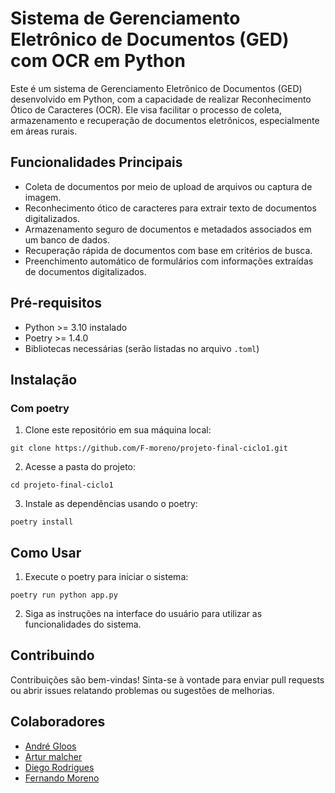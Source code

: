 # Sistema de Gerenciamento Eletrônico de Documentos (GED) com OCR em Python

Este é um sistema de Gerenciamento Eletrônico de Documentos (GED) desenvolvido em Python, com a capacidade de realizar Reconhecimento Ótico de Caracteres (OCR). Ele visa facilitar o processo de coleta, armazenamento e recuperação de documentos eletrônicos, especialmente em áreas rurais.

## Funcionalidades Principais

- Coleta de documentos por meio de upload de arquivos ou captura de imagem.
- Reconhecimento ótico de caracteres para extrair texto de documentos digitalizados.
- Armazenamento seguro de documentos e metadados associados em um banco de dados.
- Recuperação rápida de documentos com base em critérios de busca.
- Preenchimento automático de formulários com informações extraídas de documentos digitalizados.

## Pré-requisitos

- Python >= 3.10 instalado
- Poetry >= 1.4.0
- Bibliotecas necessárias (serão listadas no arquivo `.toml`)

## Instalação

### Com poetry

1. Clone este repositório em sua máquina local:

```
git clone https://github.com/F-moreno/projeto-final-ciclo1.git
```

2. Acesse a pasta do projeto:

```
cd projeto-final-ciclo1
```

3. Instale as dependências usando o poetry:

```
poetry install
```

## Como Usar

1. Execute o poetry para iniciar o sistema:

```
poetry run python app.py
```

2. Siga as instruções na interface do usuário para utilizar as funcionalidades do sistema.

## Contribuindo

Contribuições são bem-vindas! Sinta-se à vontade para enviar pull requests ou abrir issues relatando problemas ou sugestões de melhorias.

## Colaboradores 

- [André Gloos](https://github.com/AndreGloosRibeiro)
- [Artur malcher](https://github.com/ArturMalcher)
- [Diego Rodrigues](https://github.com/diegoalvarengarodrigues)
- [Fernando Moreno](https://github.com/F-moreno)
